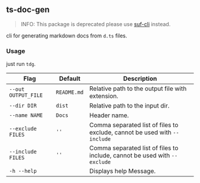 ## ts-doc-gen

> INFO: This package is deprecated please use [suf-cli](https://www.npmjs.com/package/suf-cli) instead.

cli for generating markdown docs from `d.ts` files.

### Usage

just run `tdg`.

| Flag                | Default     | Description                                                               |
| ------------------- | ----------- | ------------------------------------------------------------------------- |
| `--out OUTPUT_FILE` | `README.md` | Relative path to the output file with extension.                          |
| `--dir DIR`         | `dist`      | Relative path to the input dir.                                           |
| `--name NAME`       | `Docs`      | Header name.                                                              |
| `--exclude FILES`   | `''`        | Comma separated list of files to exclude, cannot be used with `--include` |
| `--include FILES`   | `''`        | Comma separated list of files to include, cannot be used with `--exclude` |
| `-h --help`         |             | Displays help Message.                                                    |
